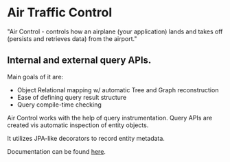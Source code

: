 # Air Traffic Control

"Air Control - controls how an airplane (your application) lands
and takes off (persists and retrieves data) from the airport."

## Internal and external query APIs.


Main goals of it are:

- Object Relational mapping w/ automatic Tree and Graph reconstruction
- Ease of defining query result structure
- Query compile-time checking

Air Control works with the help of query instrumentation.  Query APIs 
are created vis automatic inspection of entity objects.

It utilizes JPA-like decorators to record entity metadata.

Documentation can be found [here](./doc/README.md).
